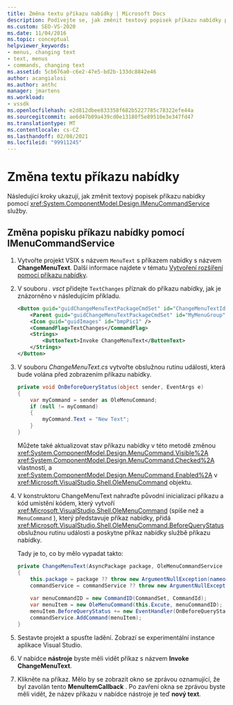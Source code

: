 ```yaml
---
title: Změna textu příkazu nabídky | Microsoft Docs
description: Podívejte se, jak změnit textový popisek příkazu nabídky pomocí služby IMenuCommandService, a to tak, že zkontrolujete tento příklad kódu.
ms.custom: SEO-VS-2020
ms.date: 11/04/2016
ms.topic: conceptual
helpviewer_keywords:
- menus, changing text
- text, menus
- commands, changing text
ms.assetid: 5cb676a0-c6e2-47e5-bd2b-133dc8842e46
author: acangialosi
ms.author: anthc
manager: jmartens
ms.workload:
- vssdk
ms.openlocfilehash: e2d812dbee833358f682b5227785c78322efe44a
ms.sourcegitcommit: ae6d47b09a439cd0e13180f5e89510e3e347fd47
ms.translationtype: MT
ms.contentlocale: cs-CZ
ms.lasthandoff: 02/08/2021
ms.locfileid: "99911245"
---
```

# <a name="change-the-text-of-a-menu-command"></a>Změna textu příkazu nabídky
Následující kroky ukazují, jak změnit textový popisek příkazu nabídky pomocí <xref:System.ComponentModel.Design.IMenuCommandService> služby.

## <a name="changing-a-menu-command-label-with-the-imenucommandservice"></a>Změna popisku příkazu nabídky pomocí IMenuCommandService

1. Vytvořte projekt VSIX s názvem `MenuText` s příkazem nabídky s názvem **ChangeMenuText**. Další informace najdete v tématu [Vytvoření rozšíření pomocí příkazu nabídky](../extensibility/creating-an-extension-with-a-menu-command.md).

2. V souboru *. vsct* přidejte `TextChanges` příznak do příkazu nabídky, jak je znázorněno v následujícím příkladu.

    ```xml
    <Button guid="guidChangeMenuTextPackageCmdSet" id="ChangeMenuTextId" priority="0x0100" type="Button">
        <Parent guid="guidChangeMenuTextPackageCmdSet" id="MyMenuGroup" />
        <Icon guid="guidImages" id="bmpPic1" />
        <CommandFlag>TextChanges</CommandFlag>
        <Strings>
            <ButtonText>Invoke ChangeMenuText</ButtonText>
        </Strings>
    </Button>
    ```

3. V souboru *ChangeMenuText.cs* vytvořte obslužnou rutinu události, která bude volána před zobrazením příkazu nabídky.

    ```csharp
    private void OnBeforeQueryStatus(object sender, EventArgs e)
    {
        var myCommand = sender as OleMenuCommand;
        if (null != myCommand)
        {
            myCommand.Text = "New Text";
        }
    }
    ```

    Můžete také aktualizovat stav příkazu nabídky v této metodě změnou <xref:System.ComponentModel.Design.MenuCommand.Visible%2A> <xref:System.ComponentModel.Design.MenuCommand.Checked%2A> vlastností, a <xref:System.ComponentModel.Design.MenuCommand.Enabled%2A> v <xref:Microsoft.VisualStudio.Shell.OleMenuCommand> objektu.

4. V konstruktoru ChangeMenuText nahraďte původní inicializaci příkazu a kód umístění kódem, který vytvoří <xref:Microsoft.VisualStudio.Shell.OleMenuCommand> (spíše než a `MenuCommand` ), který představuje příkaz nabídky, přidá <xref:Microsoft.VisualStudio.Shell.OleMenuCommand.BeforeQueryStatus> obslužnou rutinu události a poskytne příkaz nabídky službě příkazu nabídky.

    Tady je to, co by mělo vypadat takto:

    ```csharp
    private ChangeMenuText(AsyncPackage package, OleMenuCommandService commandService)
    {
        this.package = package ?? throw new ArgumentNullException(nameof(package));
        commandService = commandService ?? throw new ArgumentNullException(nameof(commandService));
        
        var menuCommandID = new CommandID(CommandSet, CommandId);
        var menuItem = new OleMenuCommand(this.Excute, menuCommandID);
        menuItem.BeforeQueryStatus += new EventHandler(OnBeforeQueryStatus);
        commandService.AddCommand(menuItem);
    }
    ```

5. Sestavte projekt a spusťte ladění. Zobrazí se experimentální instance aplikace Visual Studio.

6. V nabídce **nástroje** byste měli vidět příkaz s názvem **Invoke ChangeMenuText**.

7. Klikněte na příkaz. Mělo by se zobrazit okno se zprávou oznamující, že byl zavolán tento **MenuItemCallback** . Po zavření okna se zprávou byste měli vidět, že název příkazu v nabídce nástroje je teď **nový text**.
